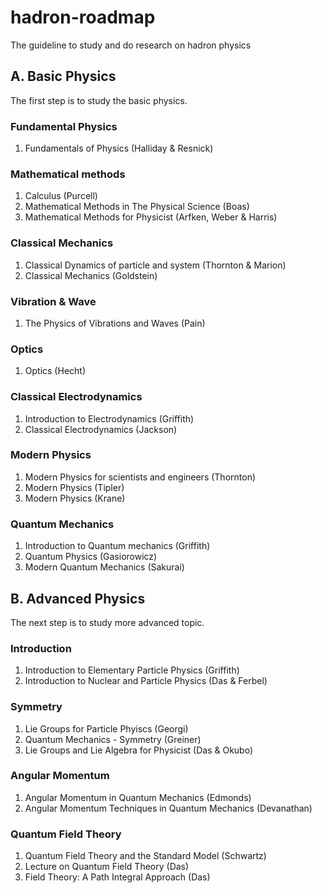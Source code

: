 # hadron-roadmap
The guideline to study and do research on hadron physics

## A. Basic Physics
The first step is to study the basic physics.

### Fundamental Physics
1. Fundamentals of Physics (Halliday & Resnick)

### Mathematical methods
1. Calculus (Purcell)
2. Mathematical Methods in The Physical Science (Boas)
3. Mathematical Methods for Physicist (Arfken, Weber & Harris)

### Classical Mechanics
1. Classical Dynamics of particle and system (Thornton & Marion)
2. Classical Mechanics (Goldstein)

### Vibration & Wave
1. The Physics of Vibrations and Waves (Pain)

### Optics
1. Optics (Hecht)

### Classical Electrodynamics
1. Introduction to Electrodynamics (Griffith)
2. Classical Electrodynamics (Jackson)

### Modern Physics
1. Modern Physics for scientists and engineers (Thornton)
2. Modern Physics (Tipler)
3. Modern Physics (Krane)

### Quantum Mechanics
1. Introduction to Quantum mechanics (Griffith)
2. Quantum Physics (Gasiorowicz)
3. Modern Quantum Mechanics (Sakurai)

## B. Advanced Physics
The next step is to study more advanced topic.

### Introduction
1. Introduction to Elementary Particle Physics (Griffith)
2. Introduction to Nuclear and Particle Physics (Das & Ferbel)

### Symmetry
1. Lie Groups for Particle Phyiscs (Georgi)
2. Quantum Mechanics - Symmetry (Greiner)
3. Lie Groups and Lie Algebra for Physicist (Das & Okubo)

### Angular Momentum
1. Angular Momentum in Quantum Mechanics (Edmonds)
2. Angular Momentum Techniques in Quantum Mechanics (Devanathan)


### Quantum Field Theory
1. Quantum Field Theory and the Standard Model (Schwartz)
2. Lecture on Quantum Field Theory (Das)
3. Field Theory: A Path Integral Approach (Das)
